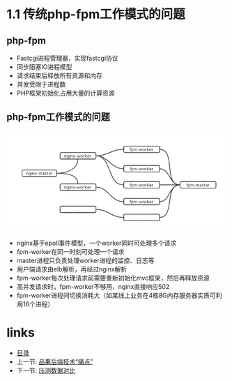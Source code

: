 # 1.1 传统php-fpm工作模式的问题

## php-fpm

- Fastcgi进程管理器，实现fastcgi协议
- 同步阻塞IO进程模型
- 请求结束后释放所有资源和内存
- 并发受限于进程数
- PHP框架初始化占用大量的计算资源

## php-fpm工作模式的问题

![php-fpm工作模式](./images/php-fpm工作模式.png "php-fpm工作模式")

- nginx基于epoll事件模型，一个worker同时可处理多个请求
- fpm-worker在同一时刻可处理一个请求
- master进程只负责处理worker进程的监控、日志等
- 用户端请求由elb解析，再经过nginx解析
- fpm-worker每次处理请求前需要重新初始化mvc框架，然后再释放资源
- 高并发请求时，fpm-worker不够用，nginx直接响应502
- fpm-worker进程间切换消耗大（如某线上业务在4核8G内存服务器实质可利用16个进程）

# links
  * [目录](<preface-目录.md>)
  * 上一节: [品果后端技术“痛点”](<01.0-为什么要研发新的PHP框架.md>)
  * 下一节: [压测数据对比](<01.2-压测数据对比.md>)